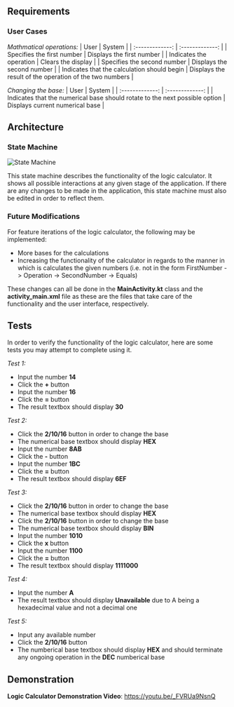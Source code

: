 ## Requirements

### User Cases

*Mathmatical operations:*
| User                                        | System                                                      |
| :-------------:                             | :-------------:                                             |
| Specifies the first number                  | Displays the first number                                   |
| Indicates the operation                     | Clears the display                                          |
| Specifies the second number                 | Displays the second number                                  |
| Indicates that the calculation should begin | Displays the result of the operation of the two numbers     |

*Changing the base:*
| User                                                                        | System                          |
| :-------------:                                                             | :-------------:                 |
| Indicates that the numerical base should rotate to the next possible option | Displays current numerical base |

## Architecture

### State Machine

![State Machine](https://cdn.discordapp.com/attachments/357577039445884950/733373526043656303/unknown.png)

This state machine describes the functionality of the logic calculator. It shows all possible interactions at any given stage of the application. If there are any changes to be made in the application, this state machine must also be edited in order to reflect them.

### Future Modifications

For feature iterations of the logic calculator, the following may be implemented:
- More bases for the calculations
- Increasing the functionality of the calculator in regards to the manner in which is calculates the given numbers (i.e. not in the form FirstNumber -> Operation -> SecondNumber -> Equals)

These changes can all be done in the **MainActivity.kt** class and the **activity_main.xml** file as these are the files that take care of the functionality and the user interface, respectively.

## Tests

In order to verify the functionality of the logic calculator, here are some tests you may attempt to complete using it.

*Test 1:*
- Input the number **14**
- Click the **+** button
- Input the number **16**
- Click the **=** button
- The result textbox should display **30**

*Test 2:*
- Click the **2/10/16** button in order to change the base
- The numerical base textbox should display **HEX**
- Input the number **8AB**
- Click the **-** button
- Input the number **1BC**
- Click the **=** button
- The result textbox should display **6EF**


*Test 3:*
- Click the **2/10/16** button in order to change the base
- The numerical base textbox should display **HEX**
- Click the **2/10/16** button in order to change the base
- The numerical base textbox should display **BIN**
- Input the number **1010**
- Click the **x** button
- Input the number **1100**
- Click the **=** button
- The result textbox should display **1111000**

*Test 4:*
- Input the number **A**
- The result textbox should display **Unavailable** due to A being a hexadecimal value and not a decimal one

*Test 5:*
- Input any available number
- Click the **2/10/16** button
- The numberical base textbox should display **HEX** and should terminate any ongoing operation in the **DEC** numberical base

## Demonstration
**Logic Calculator Demonstration Video**: https://youtu.be/_FVRUa9NsnQ
